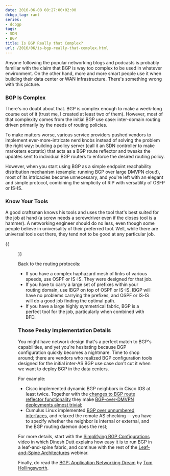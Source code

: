 ```yaml
---
date: 2016-06-08 08:27:00+02:00
dcbgp_tag: rant
series:
- dcbgp
tags:
- SDN
- BGP
title: Is BGP Really that Complex?
url: /2016/06/is-bgp-really-that-complex.html
---
```

Anyone following the popular networking blogs and podcasts is probably familiar with the claim that BGP is way too complex to be used in whatever environment. On the other hand, more and more smart people use it when building their data center or WAN infrastructure. There's something wrong with this picture.
<!--more-->
### BGP Is Complex

There's no doubt about that. BGP is complex enough to make a week-long course out of it (trust me, I created at least two of them). However, most of that complexity comes from the initial BGP use case: inter-domain routing driven primarily by the needs of routing policies.

To make matters worse, various service providers pushed vendors to implement ever-more-intricate nerd knobs instead of solving the problem the right way: building a policy server (call it an SDN controller to make marketers ecstatic) that acts as a BGP route reflector and tweaks the updates sent to individual BGP routers to enforce the desired routing policy.

However, when you start using BGP as a simple endpoint reachability distribution mechanism (example: running BGP over large DMVPN cloud), most of its intricacies become unnecessary, and you're left with an elegant and simple protocol, combining the simplicity of RIP with versatility of OSFP or IS-IS.

### Know Your Tools

A good craftsman knows his tools and uses the tool that's best suited for the job at hand (a screw needs a screwdriver even if the closes tool is a hammer). A networking engineer should do no less, even though some people believe in universality of their preferred tool. Well, while there are universal tools out there, they tend not to be good at any particular job.

{{<figure src="/images/swiss-army-knife.jpeg" caption="A magic tool that does 140 things miserably">}}

Back to the routing protocols:

-   If you have a complex haphazard mesh of links of various speeds, use OSPF or IS-IS. They were designed for that job.
-   If you have to carry a large set of prefixes within your routing domain, use IBGP on top of OSPF or IS-IS. IBGP will have no problems carrying the prefixes, and OSPF or IS-IS will do a good job finding the optimal path.
-   If you have a large highly symmetrical fabric, BGP is a perfect tool for the job, particularly when combined with BFD.

### Those Pesky Implementation Details

You might have network design that's a perfect match to BGP's capabilities, and yet you're hesitating because BGP configuration quickly becomes a nightmare. Time to shop around; there are vendors who realized BGP configuration tools designed for the initial inter-AS BGP use case don't cut it when we want to deploy BGP in the data centers.

For example:

-   Cisco implemented dynamic BGP neighbors in Cisco IOS at least twice. Together with the [changes to BGP route reflector functionality](/2014/04/changes-in-ibgp-next-hop-processing.html) they make [BGP-over-DMVPN deployments almost trivial](/2014/03/scaling-bgp-based-dmvpn-networks.html);
-   Cumulus Linux implemented [BGP over unnumbered interfaces](/2015/02/bgp-configuration-made-simple-with.html), and relaxed the remote AS checking -- you have to specify whether the neighbor is internal or external, and the BGP routing daemon does the rest;

For more details, start with the [Simplifying BGP Configurations](https://my.ipspace.net/bin/get?doc=46d9b3b4-e1ea-11e5-a2b0-005056880254) video in which Dinesh Dutt explains how easy it is to run BGP in a leaf-and-spine fabric, and continue with the rest of the [Leaf-and-Spine Architectures](http://www.ipspace.net/Leaf-and-Spine_Fabric_Architectures) webinar.

Finally, do read the [BGP: Application Networking Dream](https://networkingnerd.net/2016/05/17/bgp-the-application-networking-dream/) by [Tom Hollingsworth](https://networkingnerd.net/about/).
